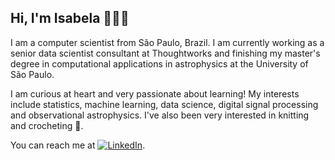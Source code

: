 ## Hi, I'm Isabela 👋👩‍💻

I am a computer scientist from São Paulo, Brazil. I am currently working as a senior data scientist consultant at Thoughtworks and finishing my master's degree in computational applications in astrophysics at the University of São Paulo. 

I am curious at heart and very passionate about learning! My interests include statistics, machine learning, data science, digital signal processing and observational astrophysics. I've also been very interested in knitting and crocheting 🧶. 

You can reach me at [![LinkedIn][1.1]][1].


<!-- links to social media icons -->

[1.1]: https://raw.githubusercontent.com/MartinHeinz/MartinHeinz/master/linkedin-3-16.png  (LinkedIn icon without padding)

<!-- links to your social media accounts -->

[1]: https://www.linkedin.com/in/isabela-blucher/
